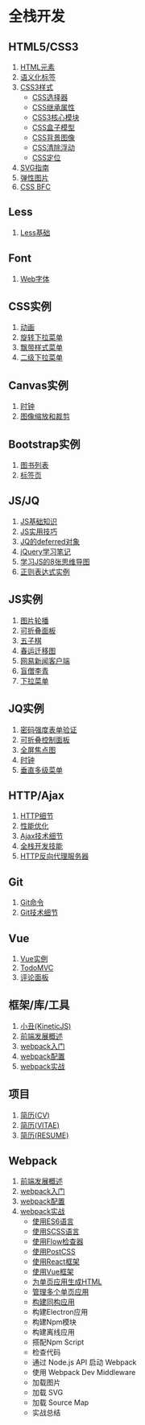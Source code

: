 ﻿# 全栈开发 #

## HTML5/CSS3 ##

1. [HTML元素](https://whjin.github.io/full-stack-development/posts/HTML%E5%85%83%E7%B4%A0.html)
2. [语义化标签](https://whjin.github.io/full-stack-development/posts/%E8%AF%AD%E4%B9%89%E5%8C%96%E6%A0%87%E7%AD%BE.html)
3. [CSS3样式](https://whjin.github.io/full-stack-development/posts/CSS3%E6%A0%B7%E5%BC%8F.html)
    - [CSS选择器](https://whjin.github.io/full-stack-development/posts/CSS%E9%80%89%E6%8B%A9%E5%99%A8.html)
    - [CSS继承属性](https://whjin.github.io/full-stack-development/posts/CSS%E7%BB%A7%E6%89%BF%E5%B1%9E%E6%80%A7.html)
    - [CSS3核心模块](https://whjin.github.io/full-stack-development/posts/CSS3%E6%A0%B8%E5%BF%83%E6%A8%A1%E5%9D%97.html)
    - [CSS盒子模型](https://whjin.github.io/full-stack-development/posts/CSS%E7%9B%92%E5%AD%90%E6%A8%A1%E5%9E%8B.html)
    - [CSS背景图像](https://whjin.github.io/full-stack-development/posts/CSS%E8%83%8C%E6%99%AF%E5%9B%BE%E5%83%8F.html)
    - [CSS清除浮动](https://whjin.github.io/full-stack-development/posts/CSS%E6%B8%85%E9%99%A4%E6%B5%AE%E5%8A%A8.html)
    - [CSS定位](https://whjin.github.io/full-stack-development/posts/CSS%E5%AE%9A%E4%BD%8D.html)
4. [SVG指南](https://whjin.github.io/full-stack-development/posts/SVG%E6%8C%87%E5%8D%97.html)
5. [弹性图片](https://whjin.github.io/full-stack-development/posts/%E5%BC%B9%E6%80%A7%E5%9B%BE%E7%89%87.html)
6. [CSS BFC](https://whjin.github.io/full-stack-development/posts/CSS%20BFC.html)

## Less ##

1. [Less基础](https://whjin.github.io/full-stack-development/posts/Less%E5%9F%BA%E7%A1%80.html)

## Font ##

1. [Web字体](https://whjin.github.io/full-stack-development/posts/Web%E5%AD%97%E4%BD%93.html)

## CSS实例 ##

1. [动画](https://whjin.github.io/full-stack-development/instance/css/animation/index.html)
2. [旋转下拉菜单](https://whjin.github.io/full-stack-development/instance/css/rotate-dropdown-menu/index.html)
3. [飘带样式菜单](https://whjin.github.io/full-stack-development/instance/css/ribbonMenu/index.html)
4. [二级下拉菜单](https://whjin.github.io/full-stack-development/instance/css/dropdownMenu/index.html)

## Canvas实例 ##

1. [时钟](https://whjin.github.io/full-stack-development/instance/canvas/clock/index.html)
2. [图像缩放和裁剪](https://whjin.github.io/full-stack-development/instance/canvas/imageCut/index.html)

## Bootstrap实例 ##

1. [图书列表](https://whjin.github.io/full-stack-development/instance/bootstrap/book-list/index.html)
2. [标签页](https://whjin.github.io/full-stack-development/instance/bootstrap/tabPage/index.html)

## JS/JQ ##

1. [JS基础知识](https://whjin.github.io/full-stack-development/posts/JS%E5%9F%BA%E7%A1%80%E7%9F%A5%E8%AF%86.html)
2. [JS实用技巧](https://whjin.github.io/full-stack-development/posts/JS%E5%AE%9E%E7%94%A8%E6%8A%80%E5%B7%A7.html)
3. [JQ的deferred对象](https://whjin.github.io/full-stack-development/posts/JQ%E7%9A%84deferred%E5%AF%B9%E8%B1%A1.html)
4. [jQuery学习笔记](https://whjin.github.io/full-stack-development/posts/jQuery%E5%AD%A6%E4%B9%A0%E7%AC%94%E8%AE%B0.html)
5. [学习JS的8张思维导图](https://whjin.github.io/full-stack-development/posts/%E5%AD%A6%E4%B9%A0JS%E7%9A%848%E5%BC%A0%E6%80%9D%E7%BB%B4%E5%AF%BC%E5%9B%BE.html)
6. [正则表达式实例](https://whjin.github.io/full-stack-development/posts/%E6%AD%A3%E5%88%99%E8%A1%A8%E8%BE%BE%E5%BC%8F%E5%AE%9E%E4%BE%8B.html)

## JS实例 ##

1. [图片轮播](https://whjin.github.io/full-stack-development/instance/js/slideshow/index.html)
2. [可折叠面板](https://whjin.github.io/full-stack-development/instance/js/foldablePanel/index.html)
3. [五子棋](https://whjin.github.io/full-stack-development/instance/js/gobang/index.html)
4. [春运迁移图](https://whjin.github.io/full-stack-development/instance/js/migration-map/index.html)
5. [网易新闻客户端](https://whjin.github.io/full-stack-development/instance/js/newsClient/index.html)
6. [盲僧李青](https://whjin.github.io/full-stack-development/instance/js/webPage/index.html)
7. [下拉菜单](https://whjin.github.io/full-stack-development/instance/js/dropdown-menu/index.html)

## JQ实例 ##

1. [密码强度表单验证](https://whjin.github.io/full-stack-development/instance/jquery/pwdMeter/index.html)
2. [可折叠控制面板](https://whjin.github.io/full-stack-development/instance/jquery/foldable-control-panel/index.html)
3. [全屏焦点图](https://whjin.github.io/full-stack-development/instance/jquery/focus-picture/index.html)
4. [时钟](https://whjin.github.io/full-stack-development/instance/jquery/clock/index.html)
5. [垂直多级菜单](https://whjin.github.io/full-stack-development/instance/jquery/multi-menu/index.html)

## HTTP/Ajax ##

1. [HTTP细节](https://whjin.github.io/full-stack-development/posts/HTTP%E7%BB%86%E8%8A%82.html)
2. [性能优化](https://whjin.github.io/full-stack-development/posts/%E6%80%A7%E8%83%BD%E4%BC%98%E5%8C%96.html)
3. [Ajax技术细节](https://whjin.github.io/full-stack-development/posts/Ajax%E6%8A%80%E6%9C%AF%E7%BB%86%E8%8A%82.html)
4. [全栈开发技能](https://whjin.github.io/full-stack-development/posts/%E5%85%A8%E6%A0%88%E5%BC%80%E5%8F%91%E6%8A%80%E8%83%BD.html)
5. [HTTP反向代理服务器](https://whjin.github.io/full-stack-development/posts/HTTP%E5%8F%8D%E5%90%91%E4%BB%A3%E7%90%86%E6%9C%8D%E5%8A%A1%E5%99%A8.html)

## Git ##

1. [Git命令](https://whjin.github.io/full-stack-development/posts/Git%E5%91%BD%E4%BB%A4.html)
2. [Git技术细节](https://whjin.github.io/full-stack-development/posts/Git%E6%8A%80%E6%9C%AF%E7%BB%86%E8%8A%82.html)


## Vue ##

1. [Vue实例](https://whjin.github.io/full-stack-development/posts/Vue%E5%AE%9E%E4%BE%8B.html)
2. [TodoMVC](https://whjin.github.io/full-stack-development/instance/vue/todoMVC/index.html)
3. [评论面板](https://whjin.github.io/full-stack-development/instance/vue/commentBoard/index.html)

## 框架/库/工具 ##

1. [小丑(KineticJS)](https://whjin.github.io/full-stack-development/instance/framework/KineticJS/index.html)
2. [前端发展概述](https://whjin.github.io/full-stack-development/posts/%E5%89%8D%E7%AB%AF%E5%8F%91%E5%B1%95%E6%A6%82%E8%BF%B0.html)
3. [webpack入门](https://whjin.github.io/full-stack-development/posts/webpack%E5%85%A5%E9%97%A8.html)
4. [webpack配置](https://whjin.github.io/full-stack-development/posts/webpack%E9%85%8D%E7%BD%AE.html)
5. [webpack实战](https://whjin.github.io/full-stack-development/posts/webpack%E5%AE%9E%E6%88%98.html)

## 项目 ##

1. [简历(CV)](https://whjin.github.io/full-stack-development/instance/project/cv/index.html)
2. [简历(VITAE)](https://whjin.github.io/full-stack-development/instance/project/vitae/index.html)
3. [简历(RESUME)](https://whjin.github.io/full-stack-development/instance/project/resume/index.html)

## Webpack ##

1. [前端发展概述](https://whjin.github.io/full-stack-development/posts/%E5%89%8D%E7%AB%AF%E5%8F%91%E5%B1%95%E6%A6%82%E8%BF%B0.html)
2. [webpack入门](https://whjin.github.io/full-stack-development/posts/webpack%E5%85%A5%E9%97%A8.html)
3. [webpack配置](https://whjin.github.io/full-stack-development/posts/webpack%E9%85%8D%E7%BD%AE.html)
4. [webpack实战](https://whjin.github.io/full-stack-development/posts/webpack%E5%AE%9E%E6%88%98.html)
    - [使用ES6语言](https://whjin.github.io/full-stack-development/posts/%E4%BD%BF%E7%94%A8ES6%E8%AF%AD%E8%A8%80.html)
    - [使用SCSS语言](https://whjin.github.io/full-stack-development/posts/%E4%BD%BF%E7%94%A8SCSS%E8%AF%AD%E8%A8%80.html)
    - [使用Flow检查器](https://whjin.github.io/full-stack-development/posts/%E4%BD%BF%E7%94%A8Flow%E6%A3%80%E6%9F%A5%E5%99%A8.html)
    - [使用PostCSS](https://whjin.github.io/full-stack-development/posts/%E4%BD%BF%E7%94%A8PostCSS.html)
    - [使用React框架](https://whjin.github.io/full-stack-development/posts/%E4%BD%BF%E7%94%A8React%E6%A1%86%E6%9E%B6.html)
    - [使用Vue框架](https://whjin.github.io/full-stack-development/posts/%E4%BD%BF%E7%94%A8Vue%E6%A1%86%E6%9E%B6.html)
    - [为单页应用生成HTML](https://whjin.github.io/full-stack-development/posts/%E4%B8%BA%E5%8D%95%E9%A1%B5%E5%BA%94%E7%94%A8%E7%94%9F%E6%88%90HTML.html)
    - [管理多个单页应用](https://whjin.github.io/full-stack-development/posts/%E7%AE%A1%E7%90%86%E5%A4%9A%E4%B8%AA%E5%8D%95%E9%A1%B5%E5%BA%94%E7%94%A8.html)
    - [构建同构应用](https://whjin.github.io/full-stack-development/posts/%E6%9E%84%E5%BB%BA%E5%90%8C%E6%9E%84%E5%BA%94%E7%94%A8.html) 
    - 构建Electron应用
    - 构建Npm模块
    - 构建离线应用
    - 搭配Npm Script
    - 检查代码
    - 通过 Node.js API 启动 Webpack
    - 使用 Webpack Dev Middleware
    - 加载图片
    - 加载 SVG
    - 加载 Source Map
    - 实战总结